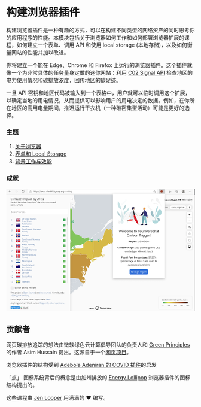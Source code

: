 # 构建浏览器插件

构建浏览器插件是一种有趣的方式，可以在构建不同类型的网络资产的同时思考你的应用程序的性能。本模块包括关于浏览器如何工作和如何部署浏览器扩展的课程，如何建立一个表单、调用 API 和使用 local storage (本地存储)，以及如何衡量网站的性能并加以改进。

你将建立一个能在 Edge、Chrome 和 Firefox 上运行的浏览器插件。这个插件就像一个为非常具体的任务量身定做的迷你网站：利用 [C02 Signal API](https://www.co2signal.com) 检查地区的电力使用情况和碳排放浓度，回传地区的碳足迹。

一旦 API 密钥和地区代码被输入到一个表格中，用户就可以临时调用这个扩展，以确定当地的用电情况，从而提供可以影响用户的用电决定的数据。例如，在你所在地区的高用电量期间，推迟运行干衣机（一种碳密集型活动）可能是更好的选择。

### 主题

1. [关于浏览器](../1-about-browsers/translations/README.zh-tw.md)
2. [表单和 Local Storage](../2-forms-browsers-local-storage/translations/README.zh-tw.md)
3. [背景工作与效能](../3-background-tasks-and-performance/translations/README.zh-tw.md)

### 成就

![一个绿色浏览器插件](../extension-screenshot.png)

## 贡献者

网页碳排放追踪的想法由微软绿色云计算倡导团队的负责人和 [Green Principles](https://principles.green/) 的作者 Asim Hussain 提出。这源自于一个[网页项目](https://github.com/jlooper/green)。

浏览器插件的结构受到 [Adebola Adeniran 的 COVID 插件](https://github.com/onedebos/covtension)的启发

「点」 图标系统背后的概念是由加州排放的 [Energy Lollipop](https://energylollipop.com/) 浏览器插件的图标结构提出的。

这些课程由 [Jen Looper](https://www.twitter.com/jenlooper) 用满满的 ♥️ 编写。
